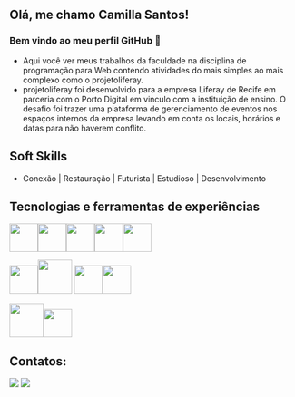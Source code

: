 ## Olá, me chamo Camilla Santos! 
### Bem vindo ao meu perfil GitHub 👋


- Aqui você ver meus trabalhos da faculdade na disciplina de programação para Web contendo atividades do mais simples ao mais complexo como o projetoliferay.
- projetoliferay foi desenvolvido para a empresa Liferay de Recife em parceria com o Porto Digital em vinculo com a instituição de ensino. O desafio foi trazer uma plataforma de gerenciamento de eventos nos espaços internos da empresa levando em conta os locais, horários e datas para não haverem conflito.

## Soft Skills

- Conexão | Restauração | Futurista | Estudioso | Desenvolvimento


## Tecnologias e ferramentas de experiências

<img src="https://cdn.jsdelivr.net/gh/devicons/devicon/icons/git/git-plain-wordmark.svg" width="50" height="50" /><img src="https://cdn.jsdelivr.net/gh/devicons/devicon/icons/bootstrap/bootstrap-original-wordmark.svg"  width="50" height="50"/><img src="https://cdn.jsdelivr.net/gh/devicons/devicon/icons/css3/css3-original-wordmark.svg"  width="50" height="50"/><img src="https://cdn.jsdelivr.net/gh/devicons/devicon/icons/sass/sass-original.svg"  width="50" height="50"/><img src="https://cdn.jsdelivr.net/gh/devicons/devicon/icons/html5/html5-original-wordmark.svg"  width="50" height="50"/>

<img src="https://cdn.jsdelivr.net/gh/devicons/devicon/icons/javascript/javascript-original.svg"  width="50" height="50"/><img src="https://cdn.jsdelivr.net/gh/devicons/devicon/icons/angularjs/angularjs-plain-wordmark.svg" width="60" height="60"/>
<img src="https://cdn.jsdelivr.net/gh/devicons/devicon/icons/typescript/typescript-original.svg"  width="50" height="50"/><img src="https://cdn.jsdelivr.net/gh/devicons/devicon/icons/nodejs/nodejs-plain-wordmark.svg" width="50" height="50"/>

<img src="https://cdn.jsdelivr.net/gh/devicons/devicon/icons/ionic/ionic-original-wordmark.svg"  width="60" height="60"/><img src="https://cdn.jsdelivr.net/gh/devicons/devicon/icons/react/react-original-wordmark.svg"  width="50" height="50"/>





## Contatos:

<div>
<a href = "mailto:contato@camillataina3@gmail.com"><img src="https://img.shields.io/badge/Gmail-D14836?style=for-the-badge&logo=gmail&logoColor=white" target="_blank"></a>
<a href="https://www.linkedin.com/in/camilla-tain%C3%A1-9788251ab/" target="_blank"><img src="https://img.shields.io/badge/-LinkedIn-%230077B5?style=for-the-badge&logo=linkedin&logoColor=white" target="_blank"></a>   
</div>
